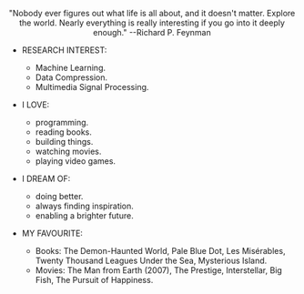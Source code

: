 <p style="text-align: center;"> "Nobody ever figures out what life is all about, and it doesn't matter. Explore the world. Nearly everything is really interesting if you go into it deeply enough." --Richard P. Feynman 
</p>

- RESEARCH INTEREST:
  - Machine Learning.
  - Data Compression.
  - Multimedia Signal Processing.
  
- I LOVE:
  - programming.
  - reading books.
  - building things.
  - watching movies.
  - playing video games.
  
- I DREAM OF:
    - doing better.
    - always finding inspiration.
    - enabling a brighter future.
    
- MY FAVOURITE:
    - Books: The Demon-Haunted World, Pale Blue Dot, Les Misérables, Twenty Thousand Leagues Under the Sea, Mysterious Island.
    - Movies: The Man from Earth (2007), The Prestige, Interstellar, Big Fish, The Pursuit of Happiness.


<!---
eimon-eimran/eimon-eimran is a ✨ special ✨ repository because its `README.md` (this file) appears on your GitHub profile.
You can click the Preview link to take a look at your changes.
--->
